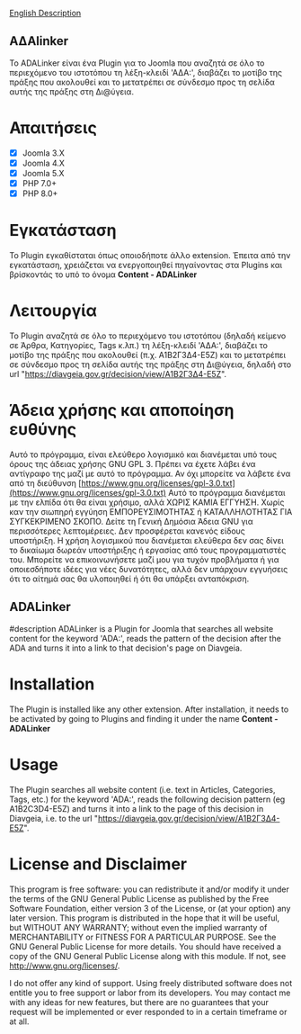 [English Description](#description)

## ΑΔΑlinker
Το ADALinker είναι ένα Plugin για το Joomla που αναζητά σε όλο το περιεχόμενο του ιστοτόπου τη λέξη-κλειδί 'ΑΔΑ:', διαβάζει το μοτίβο της πράξης που ακολουθεί και το μετατρέπει σε σύνδεσμο προς τη σελίδα αυτής της πράξης στη Δι@ύγεια.

# Απαιτήσεις
- [x] Joomla 3.X
- [x] Joomla 4.X
- [x] Joomla 5.X
- [x] PHP 7.0+
- [x] PHP 8.0+

# Εγκατάσταση
Το Plugin εγκαθίσταται όπως οποιοδήποτε άλλο extension. Έπειτα από την εγκατάσταση, χρειάζεται να ενεργοποιηθεί πηγαίνοντας στα Plugins και βρίσκοντάς το υπό το όνομα **Content - ADALinker**

# Λειτουργία
Το Plugin αναζητά σε όλο το περιεχόμενο του ιστοτόπου (δηλαδή κείμενο σε Άρθρα, Κατηγορίες, Tags κ.λπ.) τη λέξη-κλειδί 'ΑΔΑ:', διαβάζει το μοτίβο της πράξης που ακολουθεί (π.χ. Α1Β2Γ3Δ4-Ε5Ζ) και το μετατρέπει σε σύνδεσμο προς τη σελίδα αυτής της πράξης στη Δι@ύγεια, δηλαδή στο url "https://diavgeia.gov.gr/decision/view/Α1Β2Γ3Δ4-Ε5Ζ".

# Άδεια χρήσης και αποποίηση ευθύνης
Αυτό το πρόγραμμα, είναι ελεύθερο λογισμικό και διανέμεται υπό τους όρους της άδειας χρήσης GNU GPL 3. Πρέπει να έχετε λάβει ένα αντίγραφο της μαζί με αυτό το πρόγραμμα. Αν όχι μπορείτε να λάβετε ένα από τη διεύθυνση [https://www.gnu.org/licenses/gpl-3.0.txt](https://www.gnu.org/licenses/gpl-3.0.txt)
Αυτό το πρόγραμμα διανέμεται με την ελπίδα ότι θα είναι χρήσιμο, αλλά ΧΩΡΙΣ ΚΑΜΙΑ ΕΓΓΥΗΣΗ. Xωρίς καν την σιωπηρή εγγύηση ΕΜΠΟΡΕΥΣΙΜΟΤΗΤΑΣ ή ΚΑΤΑΛΛΗΛΟΤΗΤΑΣ ΓΙΑ ΣΥΓΚΕΚΡΙΜΕΝΟ ΣΚΟΠΟ. Δείτε τη Γενική Δημόσια Άδεια GNU για περισσότερες λεπτομέρειες. 
Δεν προσφέρεται κανενός είδους υποστήριξη. Η χρήση λογισμικού που διανέμεται ελεύθερα δεν σας δίνει το δικαίωμα δωρεάν υποστήριξης ή εργασίας από τους προγραμματιστές του. Μπορείτε να επικοινωνήσετε μαζί μου για τυχόν προβλήματα ή για οποιεσδήποτε ιδέες για νέες δυνατότητες, αλλά δεν υπάρχουν εγγυήσεις ότι το αίτημά σας θα υλοποιηθεί ή ότι θα υπάρξει ανταπόκριση.

## ADALinker
#description
ADALinker is a Plugin for Joomla that searches all website content for the keyword 'ADA:', reads the pattern of the decision after the ADA and turns it into a link to that decision's page on Diavgeia.

# Installation
The Plugin is installed like any other extension. After installation, it needs to be activated by going to Plugins and finding it under the name **Content - ADALinker**

# Usage
The Plugin searches all website content (i.e. text in Articles, Categories, Tags, etc.) for the keyword 'ADA:', reads the following decision pattern (eg A1B2C3D4-E5Z) and turns it into a link to the page of this decision in Diavgeia, i.e. to the url "https://diavgeia.gov.gr/decision/view/Α1Β2Γ3Δ4-Ε5Ζ".

# License and Disclaimer
This program is free software: you can redistribute it and/or modify it under the terms of the GNU General Public License as published by the Free Software Foundation, either version 3 of the License, or (at your option) any later version. This program is distributed in the hope that it will be useful, but WITHOUT ANY WARRANTY; without even the implied warranty of MERCHANTABILITY or FITNESS FOR A PARTICULAR PURPOSE. See the GNU General Public License for more details. You should have received a copy of the GNU General Public License along with this module. If not, see http://www.gnu.org/licenses/.

I do not offer any kind of support. Using freely distributed software does not entitle you to free support or labor from its developers. You may contact me with any ideas for new features, but there are no guarantees that your request will be implemented or ever responded to in a certain timeframe or at all.
